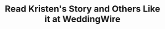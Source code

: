 ---
position: 2
img: /img/home-featured.jpg
alt: Happy couple, smiling together
link: http://www.weddingwire.com/reviews/color-room-films-jackson/fd77ea76d63e4a5f.html
title: Read Kristen's Story and Others Like it at WeddingWire
icon: icon-weddingwire
review: "We are beyond happy with our video and grateful to Steve for providing us with a memory that will last a lifetime! The quality was perfection, the service was excellent and we received the video much quicker than expected! I would highly recommend Steve to anyone!"
name: Kristen
---
